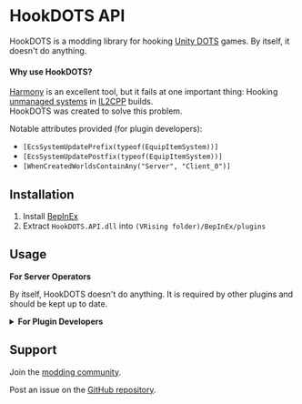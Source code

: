 # HookDOTS API

HookDOTS is a modding library for hooking [Unity DOTS](https://unity.com/dots) games. By itself, it doesn't do anything.

#### Why use HookDOTS?

[Harmony](https://github.com/BepInEx/HarmonyX) is an excellent tool, but it fails at one important thing: Hooking [unmanaged systems](https://docs.unity3d.com/Packages/com.unity.entities@1.3/api/Unity.Entities.ISystem.html) in [IL2CPP](https://docs.unity3d.com/6000.1/Documentation/Manual/scripting-backends-il2cpp.html) builds.\
HookDOTS was created to solve this problem.

Notable attributes provided (for plugin developers):

- `[EcsSystemUpdatePrefix(typeof(EquipItemSystem))]`
- `[EcsSystemUpdatePostfix(typeof(EquipItemSystem))]`
- `[WhenCreatedWorldsContainAny("Server", "Client_0")]`


## Installation

1. Install [BepInEx](https://v-rising.thunderstore.io/package/BepInEx/BepInExPack_V_Rising/)
2. Extract `HookDOTS.API.dll` into `(VRising folder)/BepInEx/plugins`


## Usage

**For Server Operators**

By itself, HookDOTS doesn't do anything. It is required by other plugins and should be kept up to date.



<details><summary><strong>For Plugin Developers</strong></summary>

## How to use

#### 1. Add a reference to the plugin.
>`dotnet add package HookDOTS.API`

#### 2. Add the API plugin as a dependency via the `BepInDependency` attribute on your plugin class.
```C#
[BepInPlugin(MyPluginInfo.PLUGIN_GUID, MyPluginInfo.PLUGIN_NAME, MyPluginInfo.PLUGIN_VERSION)]
[BepInDependency("HookDOTS.API")]
public class ExamplePlugin : BasePlugin
```

#### 3. Register hooks in your plugin's Load method.

```C#
public override void Load()
{
    //... other initialization code

    // Register your plugin's hooks with HookDOTS
    _hookDOTS = new HookDOTS.API.HookDOTS(MyPluginInfo.PLUGIN_GUID, Log);
    _hookDOTS.RegisterAnnotatedHooks();
}
```

#### 4. Teardown in your plugin's Unload method.
```C#
public override bool Unload()
{
    //... other unloading code

    _hookDOTS.Dispose();
    return true;
}
```

#### 5. Set up prefix and postifx hooks for System OnUpdate calls. Both managed and unmanaged systems can be hooked.
```C#
public class ExamplePatch
{
    // The hook must be `public` and `static`.
    // If you want SystemState* passed in, an `unsafe` context is also required.
    [EcsSystemUpdatePrefix(typeof(EquipItemSystem))]
    unsafe public static bool ExamplePrefix(SystemState* systemState)
    {
        var world = systemState->World;
        ExamplePlugin.LogInstance.LogInfo($"ExamplePrefix executing in world {world.Name}.");

        // You can return false, to skip the hooked OnUpdate. Other prefix hooks will still run.
        bool shouldSkipTheOriginal = true;
        return !shouldSkipTheOriginal; // this will be returned, and is false. Therefore the original will be skipped.
    }

    [EcsSystemUpdatePostfix(typeof(EquipItemSystem))]
    unsafe public static void ExamplePostfix(SystemState* systemState)
    {
        var world = systemState->World;
        ExamplePlugin.LogInstance.LogInfo($"ExamplePostfix executing in world {world.Name}.");
        // Unlike a prefix hook, a postfix hook cannot return false to skip anything.
        // The only valid return type is `void`.
    }

}
```

### onlyWhenSystemRuns
You can set `onlyWhenSystemRuns` to `false`, and the hook will be called even if the system doesn't actually run.

```C#
[EcsSystemUpdatePrefix(typeof(EquipItemSystem), onlyWhenSystemRuns: false)]
public static void ExamplePrefix2()
{
    // (this is commented out, because the log would be spammed every frame)
    // ExamplePlugin.LogInstance.LogInfo($"ExamplePrefix2 executing");
}
```


### Throttling
If you're using hooks to dump information and don't want to be flooded every frame, the `Throttle` attribute can be used.
```C#
// You can specify `days`, `hours`, `minutes`, `seconds`, and `milliseconds` to define the throttle interval.
// Internally, these are used to create a `System.TimeSpan`
[Throttle(seconds: 10)]
[EcsSystemUpdatePrefix(typeof(EquipItemSystem), onlyWhenSystemRuns: false)]
public static void ExamplePrefixThrottled()
{
    ExamplePlugin.LogInstance.LogInfo($"ExamplePrefixThrottled executing (throttled to once every 10 seconds)");
}
```


### Alternative ways to register hooks
Procedurally, using a HookRegistrar:
```C#
var hookDOTS = new HookDOTS.API.HookDOTS(MyPluginInfo.PLUGIN_GUID, Log);
//...
var hook = HookDOTS.Hooks.System_OnUpdate_Prefix.CreateHook(MyHookMethod);
hookDOTS.HookRegistrar.RegisterHook_System_OnUpdate_Prefix<TakeDamageInSunSystem_Server>(hook);
```
Builder style, using SetupHooks:
```C#
var hookDOTS = new HookDOTS.API.HookDOTS(MyPluginInfo.PLUGIN_GUID, Log);
//...
hookDOTS
    .SetupHooks()
        .BeforeSystemUpdates<EquipItemSystem>()
            .ExecuteDetour(MyMethodA).Always()
            .And()
            .ExecuteDetour(MyMethodB).Always()
    .Also()
        .AfterSystemUpdates<TakeDamageInSunSystem_Server>()
            .ExecuteAction(MyMethodC).Throttled(seconds: 2)
    .Also()
        .BeforeSystemUpdates<DropInventoryItemSystem>(onlyWhenSystemRuns: false)
            .ExecuteDetour(MyMethodD).Throttled(seconds: 5)
    .RegisterChain();
    // be sure to call RegisterChain! Otherwise the entire chain will be discarded.
```


### World Readiness triggers for Initialization

There are world readiness checks/triggers if you need to defer something until after worlds are created.

Worlds are immediately checked during hook registration, in case they were already set up.\
Each registered hook will only be executed once. (Even if it doesn't complete, e.g. due to errors)

```C#
// The hook must be `public` and `static`.
[WhenCreatedWorldsContainAny("Server", "Client_0")]
unsafe public static void ExampleInitializer1(IEnumerable<World> worlds)
{
    ExamplePlugin.LogInstance.LogInfo($"{worlds.First().Name} world is ready.");
}

// there is also an "All" version (instead of "Any")
[WhenCreatedWorldsContainAll("Server", "Default World")]
public static void ExampleInitializerAll()
{
    ExamplePlugin.LogInstance.LogInfo($"ExampleInitializerAll executing.");
}
```
Builder style, using SetupHooks:
```C#
hookDOTS
    .SetupHooks()
        .WhenCreatedWorldsContainAny(["Server", "Default World"])
            .ExecuteActionOnce(LogSomething)
            .And()
            .ExecuteActionOnce(DeferredInitialize)
    .RegisterChain();
    // be sure to call RegisterChain! Otherwise the entire chain will be discarded.
```



### Example project

A full [example project](https://github.com/cheesasaurus/HookDOTS/tree/main/BepInExPlugins/ExamplePlugin) is available. Of particular interest:
- [Plugin entry point](https://github.com/cheesasaurus/HookDOTS/blob/main/BepInExPlugins/ExamplePlugin/ExamplePlugin.cs)
- [Prefix hook examples](https://github.com/cheesasaurus/HookDOTS/blob/main/BepInExPlugins/ExamplePlugin/src/Patches/EcsSystemUpdatePrefix_ExamplePatch.cs)
- [Postfix hook examples](https://github.com/cheesasaurus/HookDOTS/blob/main/BepInExPlugins/ExamplePlugin/src/Patches/EcsSystemUpdatePostfix_ExamplePatch.cs)
- [World readiness examples](https://github.com/cheesasaurus/HookDOTS/blob/main/BepInExPlugins/ExamplePlugin/src/Patches/WorldReadiness_ExamplePatch.cs)

</details>

## Support

Join the [modding community](https://vrisingmods.com/discord).

Post an issue on the [GitHub repository](https://github.com/cheesasaurus/HookDOTS). 